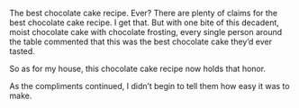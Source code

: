 The best chocolate cake recipe. Ever? There are plenty of claims for the best chocolate cake recipe. I get that. But with one bite of this decadent, moist chocolate cake with chocolate frosting, every single person around the table commented that this was the best chocolate cake they’d ever tasted.

So as for my house, this chocolate cake recipe now holds that honor.

As the compliments continued, I didn’t begin to tell them how easy it was to make.
